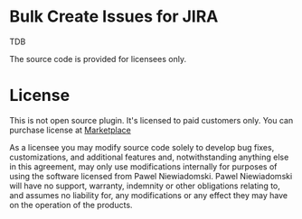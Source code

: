 # Bulk Create Issues for JIRA
TDB

The source code is provided for licensees only.

# License
This is not open source plugin. It's licensed to paid customers only. You can purchase license at [Marketplace](https://marketplace.atlassian.com/plugins/com.pawelniewiadomski.devs.jira.automat)

As a licensee you may modify source code solely to develop bug fixes, customizations, and additional features and, notwithstanding anything else in this agreement, may only use modifications internally for purposes of using the software licensed from Pawel Niewiadomski. Pawel Niewiadomski will have no support, warranty, indemnity or other obligations relating to, and assumes no liability for, any modifications or any effect they may have on the operation of the products.